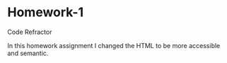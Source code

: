 # Homework-1
Code Refractor

In this homework assignment I changed the HTML to be more accessible and semantic.
